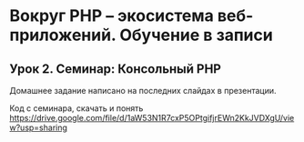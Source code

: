 # Вокруг PHP – экосистема веб-приложений. Обучение в записи
## Урок 2. Семинар: Консольный PHP
Домашнее задание написано на последних слайдах в презентации.

Код с семинара, скачать и понять https://drive.google.com/file/d/1aW53N1R7cxP5OPtgifjrEWn2KkJVDXgU/view?usp=sharing
